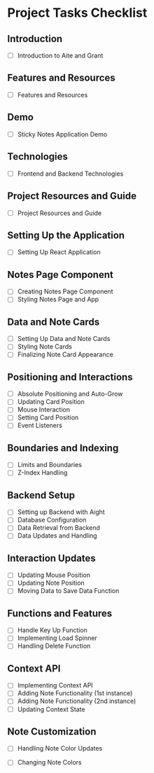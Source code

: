 # Project Tasks Checklist

## Introduction
- [ ] Introduction to Aite and Grant

## Features and Resources
- [ ] Features and Resources

## Demo
- [ ] Sticky Notes Application Demo

## Technologies
- [ ] Frontend and Backend Technologies

## Project Resources and Guide
- [ ] Project Resources and Guide

## Setting Up the Application
- [ ] Setting Up React Application

## Notes Page Component
- [ ] Creating Notes Page Component
- [ ] Styling Notes Page and App

## Data and Note Cards
- [ ] Setting Up Data and Note Cards
- [ ] Styling Note Cards
- [ ] Finalizing Note Card Appearance

## Positioning and Interactions
- [ ] Absolute Positioning and Auto-Grow
- [ ] Updating Card Position
- [ ] Mouse Interaction
- [ ] Setting Card Position
- [ ] Event Listeners

## Boundaries and Indexing
- [ ] Limits and Boundaries
- [ ] Z-Index Handling

## Backend Setup
- [ ] Setting up Backend with Aight
- [ ] Database Configuration
- [ ] Data Retrieval from Backend
- [ ] Data Updates and Handling

## Interaction Updates
- [ ] Updating Mouse Position
- [ ] Updating Note Position
- [ ] Moving Data to Save Data Function

## Functions and Features
- [ ] Handle Key Up Function
- [ ] Implementing Load Spinner
- [ ] Handling Delete Function

## Context API
- [ ] Implementing Context API
- [ ] Adding Note Functionality (1st instance)
- [ ] Adding Note Functionality (2nd instance)
- [ ] Updating Context State

## Note Customization
- [ ] Handling Note Color Updates
- [ ] Changing Note Colors


